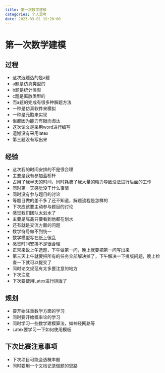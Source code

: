 ```yaml
---
title: 第一次数学建模
categories: 个人思考
date: 2023-03-01 19:20:00
---
```

# 第一次数学建模

## 过程

- 这次选题选的是a题
- a题是仿真类型的
- b题是统计类型
- c题是离散类型的
- 而a题的完成有很多种解题方法
- 一种是仿真软件来模拟
- 一种是元胞来实现
- 但都因为能力有限而淘汰
- 这次论文是采用word进行编写
- 遗憾没有采用latex
- 第三题没有写出来

## 经验

- 这次我的时间安排的不是很合理
- 主要是我有参加蓝桥杯
- 占用了我半天的时间，同时耗费了我大量的精力导致没法进行后面的工作
- 同时第一天感觉没干什么事情
- 同时没有参与题目的讨论
- 等题目做的差不多了还不知道，解题流程是怎样的
- 下次应该要主动参与题目的讨论
- 感觉我们团队太划水了
- 主要是陈鑫只要看到他都在划水
- 还有就是交流方面的问题
- 数学符号做不到统一
- 数学模型写在纸上很乱
- 感觉时间安排不是很合理
- 正常来说上午选题，下午做第一问，晚上就要把第一问写出来
- 第三天上午就要把所有的任务全部解决掉了，下午解决一下排版问题，晚上检查一下就可以提交了
- 同时论文规范有太多要注意的地方
- 下次注意
- 下次要使用Latex进行排版了

## 规划

- 要开始注重数学方面的学习
- 同时要开始概率论的学习
- 同时学习一些数学建模算法，如神经网路等
- Latex要学习一下如何使用模板

## 下次比赛注意事项

- 下次项目可能会选概率题
- 同时要用一个文档记录做题的思路
